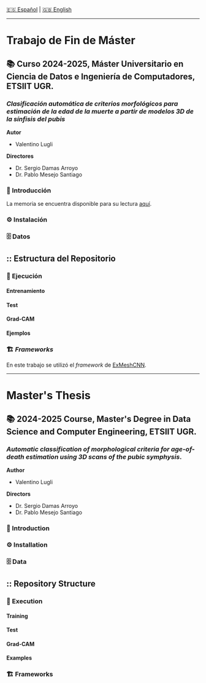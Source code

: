 [:es: Español](#trabajo-de-fin-de-máster) | [:gb: English](#masters-thesis)

---
# Trabajo de Fin de Máster #
## :books: Curso 2024-2025, Máster Universitario en Ciencia de Datos e Ingeniería de Computadores, ETSIIT UGR.
### _Clasificación automática de criterios morfológicos para estimación de la edad de la muerte a partir de modelos 3D de la sínfisis del pubis_

**Autor**
- Valentino Lugli

**Directores**
- Dr. Sergio Damas Arroyo
- Dr. Pablo Mesejo Santiago

### :pushpin: Introducción

La memoria se encuentra disponible para su lectura [aquí]().

### :gear: Instalación

### :file_cabinet: Datos

## :: Estructura del Repositorio

### :nut_and_bolt: Ejecución

#### Entrenamiento

#### Test

#### Grad-CAM

#### Ejemplos

### :building_construction: _Frameworks_

En este trabajo se utilizó el _framework_ de [ExMeshCNN](https://github.com/gyeomo/ExMeshCNN).

---
# Master's Thesis #
## :books: 2024-2025 Course, Master's Degree in Data Science and Computer Engineering, ETSIIT UGR.
### _Automatic classification of morphological criteria for age-of-death estimation using 3D scans of the pubic symphysis_.

**Author**
- Valentino Lugli

**Directors**
- Dr. Sergio Damas Arroyo
- Dr. Pablo Mesejo Santiago

### :pushpin: Introduction
 
### :gear: Installation
 
### :file_cabinet: Data

## :: Repository Structure
 
### :nut_and_bolt: Execution

#### Training

#### Test

#### Grad-CAM

#### Examples

### :building_construction: Frameworks


